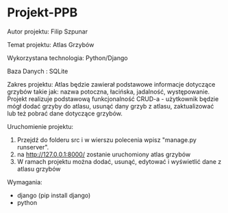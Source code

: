 # Projekt-PPB

Autor projektu: Filip Szpunar

Temat projektu: Atlas Grzybów

Wykorzystana technologia: Python/Django

Baza Danych : SQLite

Zakres projektu:
Atlas będzie zawierał podstawowe informacje dotyczące grzybów takie jak: nazwa potoczna, łacińska, jadalność, występowanie.
Projekt realizuje podstawową funkcjonalność CRUD-a - użytkownik będzie mógł dodać grzyby do atlasu, usunąć dany grzyb z atlasu, zaktualizować lub też pobrać dane dotyczące grzybów. 

Uruchomienie projektu: 

1. Przejdź do folderu src i w  wierszu polecenia wpisz "manage.py runserver".
2. na http://127.0.0.1:8000/ zostanie uruchomiony atlas grzybów
3. W ramach projektu można dodać, usunąć, edytować i wyświetlić dane z atlasu grzybów


Wymagania:
- django (pip install django)
- python

